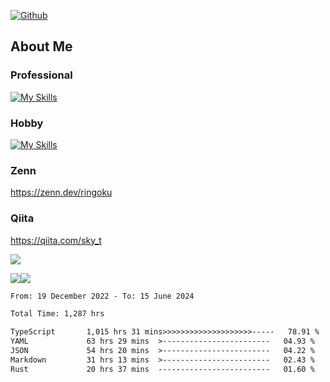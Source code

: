 [![Github](https://img.shields.io/github/followers/skyt-a?label=Follow&style=social)](https://github.com/skyt-a)

## About Me
### Professional
[![My Skills](https://skillicons.dev/icons?i=react,ts,js,nodejs,java,graphql,firebase,githubactions&theme=light)](https://skillicons.dev)
### Hobby
[![My Skills](https://skillicons.dev/icons?i=unity,rust,py&theme=light)](https://skillicons.dev)

### Zenn
https://zenn.dev/ringoku
### Qiita
https://qiita.com/sky_t


![](https://github-profile-summary-cards.vercel.app/api/cards/profile-details?username=skyt-a&theme=default)

![](https://github-profile-summary-cards.vercel.app/api/cards/repos-per-language?username=skyt-a&theme=default)![](https://github-profile-summary-cards.vercel.app/api/cards/stats?username=RinGoku&theme=default)

<!--START_SECTION:waka-->

```txt
From: 19 December 2022 - To: 15 June 2024

Total Time: 1,287 hrs

TypeScript       1,015 hrs 31 mins>>>>>>>>>>>>>>>>>>>>-----   78.91 %
YAML             63 hrs 29 mins  >------------------------   04.93 %
JSON             54 hrs 20 mins  >------------------------   04.22 %
Markdown         31 hrs 13 mins  >------------------------   02.43 %
Rust             20 hrs 37 mins  -------------------------   01.60 %
```

<!--END_SECTION:waka-->
